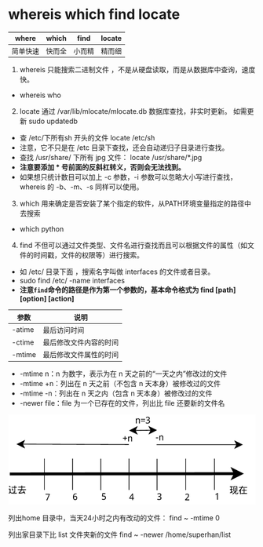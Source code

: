 # whereis  which find locate

where|which|find|locate
--|--|--|--
简单快速|快而全|小而精|精而细


1. whereis  只能搜索二进制文件 ，不是从硬盘读取，而是从数据库中查询，速度快。
  * whereis who 
  
2. locate 通过 /var/lib/mlocate/mlocate.db 数据库查找，非实时更新。 如需更新  sudo updatedb  
  * 查 /etc/下所有sh  开头的文件   locate /etc/sh
  * 注意，它不只是在 /etc 目录下查找，还会自动递归子目录进行查找。
  * 查找 /usr/share/ 下所有 jpg 文件：  locate /usr/share/\*.jpg
  * **注意要添加 * 号前面的反斜杠转义，否则会无法找到。**
  * 如果想只统计数目可以加上 -c 参数，-i 参数可以忽略大小写进行查找，whereis 的 -b、-m、-s 同样可以使用。

3. which 用来确定是否安装了某个指定的软件，从PATH环境变量指定的路径中去搜索
  * which python 
  
4. find  不但可以通过文件类型、文件名进行查找而且可以根据文件的属性（如文件的时间戳，文件的权限等）进行搜索。
  *  如 /etc/ 目录下面 ，搜索名字叫做 interfaces 的文件或者目录。
  * sudo find /etc/ -name interfaces
  * **注意`find`命令的路径是作为第一个参数的，基本命令格式为 find [path] [option] [action]**
  
参数|说明
--|--
-atime|最后访问时间
-ctime|最后修改文件内容的时间
-mtime|最后修改文件属性的时间


* -mtime n：n 为数字，表示为在 n 天之前的“一天之内”修改过的文件
* -mtime +n：列出在 n 天之前（不包含 n 天本身）被修改过的文件
* -mtime -n：列出在 n 天之内（包含 n 天本身）被修改过的文件
* -newer file：file 为一个已存在的文件，列出比 file 还要新的文件名

![time](./imgs/5-8.png)

列出home 目录中，当天24小时之内有改动的文件：
find ~ -mtime 0

列出家目录下比 list 文件夹新的文件
find ~ -newer /home/superhan/list
